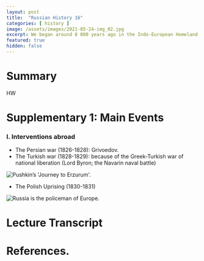 ```yaml
---
layout: post
title:  "Russian History 16"
categories: [ history ]
image: /assets/images/2021-05-24-img_02.jpg
excerpt: We began around 8 000 years ago in the Indo-European Homeland and ended in 988, when Vladimir the Great adopted Orthodox Christianity.
featured: true
hidden: false
---
```


# Summary

HW

# Supplementary 1: Main Events

### I. Interventions abroad 
* The Persian war (1826-1828): Grivoedov.
* The Turkish war (1828-1829): because of the Greek-Turkish war of national liberation (Lord Byron; the Navarin naval battle)
<img src="{{ site.baseurl }}/assets/images/2021-05-24-img_01.jpg" title="Pushkin’s 'Journey to Erzurum'."/>

* The Polish Uprising (1830-1831)
<img src="{{ site.baseurl }}/assets/images/2021-05-24-img_02.jpg" title="Russia is the policeman of Europe."/>

# Lecture Transcript

# References.
